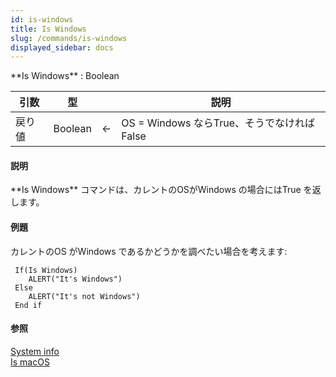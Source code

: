 ```yaml
---
id: is-windows
title: Is Windows
slug: /commands/is-windows
displayed_sidebar: docs
---
```


<!--REF #_command_.Is Windows.Syntax-->**Is Windows** : Boolean<!-- END REF-->
<!--REF #_command_.Is Windows.Params-->
| 引数 | 型 |  | 説明 |
| --- | --- | --- | --- |
| 戻り値 | Boolean | &#8592; | OS = Windows ならTrue、そうでなければFalse |

<!-- END REF-->

#### 説明 

<!--REF #_command_.Is Windows.Summary-->**Is Windows** コマンドは、カレントのOSがWindows の場合にはTrue を返します。<!-- END REF-->

#### 例題 

カレントのOS がWindows であるかどうかを調べたい場合を考えます:

```4d
 If(Is Windows)
    ALERT("It's Windows")
 Else
    ALERT("It's not Windows")
 End if
```

#### 参照 

[System info](system-info.md)  
[Is macOS](is-macos.md)  